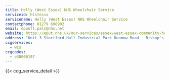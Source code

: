 ```yaml
---
title: Holly (West Essex) NHS Wheelchair Service
serviceid: hlstessx
servicename: Holly (West Essex) NHS Wheelchair Service
contactphone: 01279 698902
email: epunft.pals@nhs.net
website: https://eput.nhs.uk/our-services/essex/west-essex-community-health-services/adults/equipmentwheelchairs/holly-wheelchair-service/
address: "Unit 3 Stortford Hall Industrial Park Dunmow Road   Bishop's Stortford Hertfordshire CM23 5GZ"
ccgservices:
  - wcs
ccgcodes:
  - e38000197
---
```


{{< ccg_service_detail >}}
